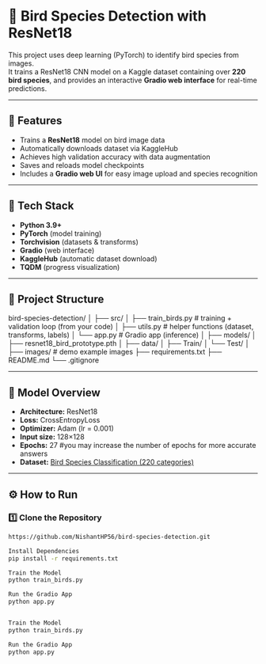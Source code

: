 # 🦜 Bird Species Detection with ResNet18

This project uses deep learning (PyTorch) to identify bird species from images.  
It trains a ResNet18 CNN model on a Kaggle dataset containing over **220 bird species**, and provides an interactive **Gradio web interface** for real-time predictions.

---

## 🚀 Features
- Trains a **ResNet18** model on bird image data
- Automatically downloads dataset via KaggleHub
- Achieves high validation accuracy with data augmentation
- Saves and reloads model checkpoints
- Includes a **Gradio web UI** for easy image upload and species recognition

---

## 🧩 Tech Stack
- **Python 3.9+**
- **PyTorch** (model training)
- **Torchvision** (datasets & transforms)
- **Gradio** (web interface)
- **KaggleHub** (automatic dataset download)
- **TQDM** (progress visualization)

---

## 📁 Project Structure
bird-species-detection/
│
├── src/
│   ├── train_birds.py         # training + validation loop (from your code)
│   ├── utils.py               # helper functions (dataset, transforms, labels)
│   └── app.py                 # Gradio app (inference)
│
├── models/
│   ├── resnet18_bird_prototype.pth
│
├── data/
│   ├── Train/
│   └── Test/
│
├── images/                    # demo example images
├── requirements.txt
├── README.md
└── .gitignore


---

## 🧠 Model Overview
- **Architecture:** ResNet18  
- **Loss:** CrossEntropyLoss  
- **Optimizer:** Adam (lr = 0.001)  
- **Input size:** 128×128  
- **Epochs:** 27                    #you may increase the number of epochs for more accurate answers
- **Dataset:** [Bird Species Classification (220 categories)](https://www.kaggle.com/datasets/kedarsai/bird-species-classification-220-categories)

---

## ⚙️ How to Run

### 1️⃣ Clone the Repository
```bash
https://github.com/NishantHP56/bird-species-detection.git

Install Dependencies
pip install -r requirements.txt

Train the Model
python train_birds.py

Run the Gradio App
python app.py


Train the Model
python train_birds.py

Run the Gradio App
python app.py




